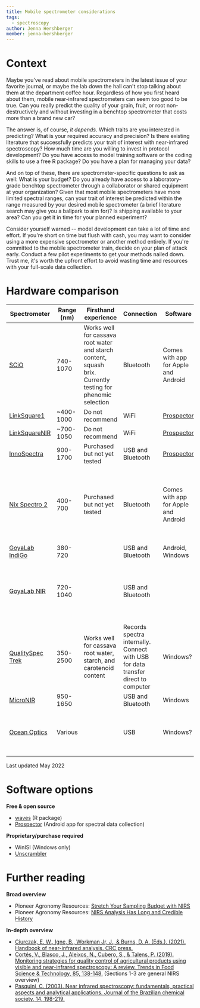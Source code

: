 ```yaml
---
title: Mobile spectrometer considerations
tags:
  - spectroscopy
author: Jenna Hershberger
member: jenna-hershberger
---
```


# <i class="fas fa-seedling"></i> Context
Maybe you've read about mobile spectrometers in the latest issue of your favorite journal, or maybe the lab down the hall can't stop talking about them at the department coffee hour. Regardless of how you first heard about them, mobile near-infrared spectrometers can seem too good to be true. Can you really predict the quality of your grain, fruit, or root non-destructively and without investing in a benchtop spectrometer that costs more than a brand new car?

The answer is, of course, *it depends*. Which traits are you interested in predicting? What is your required accuracy and precision? Is there existing literature that successfully predicts your trait of interest with near-infrared spectroscopy? How much time are you willing to invest in protocol development? Do you have access to model training software or the coding skills to use a free R package? Do you have a plan for managing your data?

And on top of these, there are spectrometer-specific questions to ask as well: What is your budget? Do you already have access to a laboratory-grade benchtop spectrometer through a collaborator or shared equipment at your organization? Given that most mobile spectrometers have more limited spectral ranges, can your trait of interest be predicted within the range measured by your desired mobile spectrometer (a brief literature search may give you a ballpark to aim for)? Is shipping available to your area? Can you get it in time for your planned experiment?

Consider yourself warned -- model development can take a lot of time and effort. If you're short on time but flush with cash, you may want to consider using a more expensive spectrometer or another method entirely. If you're committed to the mobile spectrometer train, decide on your plan of attack early. Conduct a few pilot experiments to get your methods nailed down. Trust me, it's worth the upfront effort to avoid wasting time and resources with your full-scale data collection.

# <i class="fas fa-camera"></i> Hardware comparison

| Spectrometer                                                                                                                                        | Range (nm) | Firsthand experience                                                                                        | Connection                                                                        | Software                                                                                            |  Approximate price                                                | Other considerations                                                                                                                  |
| --------------------------------------------------------------------------------------------------------------------------------------------------- | ---------- | ----------------------------------------------------------------------------------------------------------- | --------------------------------------------------------------------------------- | --------------------------------------------------------------------------------------------------- | -------------------------------------------------------------------------------- | ------------------------------------------------------------------------------------------------------------------------------------- |
| [SCiO](https://shop.consumerphysics.com/)                                                                                                           | 740-1070   | Works well for cassava root water and starch content, squash brix. Currently testing for phenomic selection | Bluetooth                                                                         | Comes with app for Apple and Android                                                                |  $   2,000.00                                                                    | Requires license for access to raw spectra. Comes with one year license, but $3k/yr after that                                        |
| [LinkSquare1](applewebdata://1CC14E71-4508-4695-8155-74F1585839D8/linksquare.io)                                                                    | ~400-1000  | Do not recommend                                                                                            | WiFi                                                                              | [Prospector](https://play.google.com/store/apps/details?id=org.phenoapps.prospector&hl=en_US&gl=US) |  $      550.00                                                                   |                                                                                                                                       |
| [LinkSquareNIR](applewebdata://1CC14E71-4508-4695-8155-74F1585839D8/linksquare.io)                                                                  | ~700-1050  | Do not recommend                                                                                            | WiFi                                                                              | [Prospector](https://play.google.com/store/apps/details?id=org.phenoapps.prospector&hl=en_US&gl=US) |  $      650.00                                                                   |                                                                                                                                       |
| [InnoSpectra](http://www.inno-spectra.com/en/product)                                                                                               | 900-1700   | Purchased but not yet tested                                                                                | USB and Bluetooth                                                                 | [Prospector](https://play.google.com/store/apps/details?id=org.phenoapps.prospector&hl=en_US&gl=US)                                                                                         |  $   2,000.00                                                                    | [Also marketed as TellSpec](https://tellspec.com/)                                                                                    |
| [Nix Spectro 2](https://www.nixsensor.com/nix-spectro-2/)                                                                                           | 400-700    | Purchased but not yet tested                                                                                | Bluetooth                                                                         | Comes with app for Apple and Android                                                                |  $   1,300.00                                                                    | Not sure if you can export raw data, but could reach out to company to find out. We may explore adding it to Prospector in the future |
| [GoyaLab IndiGo](https://www.goyalab.com/product-category/uv-vis-spectrometer-spectrophotometer/)                                                   | 380-720    |                                                                                                             | USB and Bluetooth                                                                 | Android, Windows                                                                                    | May add to [Prospector](https://play.google.com/store/apps/details?id=org.phenoapps.prospector&hl=en_US&gl=US)                                                            |
| [GoyaLab NIR](https://www.goyalab.com/product-category/near-infrared-spectrometer/)                                                                 | 720-1040   |                                                                                                             | USB and Bluetooth                                                                 |                                                                                                     | May add to [Prospector](https://play.google.com/store/apps/details?id=org.phenoapps.prospector&hl=en_US&gl=US). Company is working on one with a larger range: 950-1650nm |
| [QualitySpec Trek](https://www.malvernpanalytical.com/en/products/product-range/asd-range/qualityspec-range/qualityspec-trek-portable-spectrometer) | 350-2500   | Works well for cassava root water, starch, and carotenoid content                                           | Records spectra internally. Connect with USB for data transfer direct to computer | Windows?                                                                                            |  $ 50,000.00                                                                     | Can't input sample names so matching can be a pain                                                                                    |
| [MicroNIR](https://www.viavisolutions.com/en-us/osp/products/micronir-onsite-w#technical)                                                           | 950-1650   |                                                                                                             | USB and Bluetooth                                                                 | Windows                                                                                             |  $ 20,000.00                                                                     |                                                                                                                                       |
| [Ocean Optics](https://www.oceaninsight.com/products/spectrometers/)                                                                                | Various    |                                                                                                             | USB                                                                               | Windows?                                                                                            |  $   2,000.00                                                                    | Requires fiber optic cable. Not marketed to consumers so may be less user friendly?                                                   |

Last updated May 2022

# <i class="fas fa-laptop-code"></i> Software options
**Free & open source**
- [waves](https://CRAN.R-project.org/package=waves) (R package)
- [Prospector](https://play.google.com/store/apps/details?id=org.phenoapps.prospector&hl=en_US&gl=US) (Android app for spectral data collection)

**Proprietary/purchase required**
- WinISI (Windows only)
- [Unscrambler](https://www.aspentech.com/en/products/msc/aspen-unscrambler)

# <i class="fas fa-book-open"></i> Further reading

**Broad overview**
- Pioneer Agronomy Resources: [Stretch Your Sampling Budget with NIRS](https://www.pioneer.com/us/agronomy/stretchbudgetNIRS.html)
- Pioneer Agronomy Resources: [NIRS Analysis Has Long and Credible History](https://www.pioneer.com/us/agronomy/nirs.html)

**In-depth overview**
- [Ciurczak, E. W., Igne, B., Workman Jr, J., & Burns, D. A. (Eds.). (2021). Handbook of near-infrared analysis. CRC press.](https://www.routledge.com/Handbook-of-Near-Infrared-Analysis/Ciurczak-Igne-Workman-Jr-Burns/p/book/9781138576483)
- [Cortés, V., Blasco, J., Aleixos, N., Cubero, S., & Talens, P. (2019). Monitoring strategies for quality control of agricultural products using visible and near-infrared spectroscopy: A review. Trends in Food Science & Technology, 85, 138-148.](https://doi.org/10.1016/j.tifs.2019.01.015) (Sections 1-3 are general NIRS overview)
- [Pasquini, C. (2003). Near infrared spectroscopy: fundamentals, practical aspects and analytical applications. Journal of the Brazilian chemical society, 14, 198-219.](https://doi.org/10.1590/S0103-50532003000200006)
